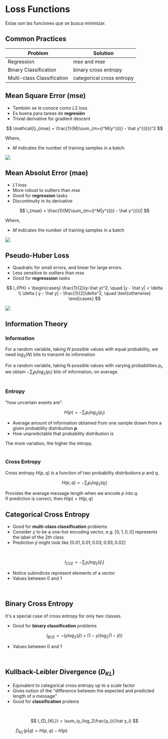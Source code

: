 # Loss Functions

Estas son las funciones que se busca minimizar.

## Common Practices

| Problem | Solution |
| --- | --- |
| Regression | $mse$ and $mae$ |
| Binary Classification | $\text{binary  cross entropy}$|
| Multi-class Classification | $\text{categorical cross entropy}$

## Mean Square Error (mse)
- También se le conoce como $L2$ loss.
- Es buena para tareas de **regresión**
- Trivial derivative for gradient descent

$$
\mathcal{l}_{mse} = \frac{1}{M}\sum_{m=i}^M(y^{(i)} - \hat y^{(i)})^2
$$

Where,
- $M$ indicates the number of training samples in a batch.

<img src="./images/Screenshot 2023-02-18 at 18.24.58.png">


## Mean Absolut Error (mae)

- $L1$ loss
- More robust to outliers than $mse$
- Good for **regression** tasks
- Discontinuity in its derivative

$$
l_{mae} = \frac{1}{M}\sum_{m=i}^M|y^{(i)} - \hat y^{(i)}|
$$

Where,
- $M$ indicates the number of training samples in a batch

<img src="./images/Screenshot 2023-02-18 at 18.25.05.png">

## Pseudo-Huber Loss

- Quadratic for small errors, and linear for large errors.
- Less sensitive to outliers than $mse$
- Good for **regresssion** tasks

$$
l_{PH} = 
\begin{cases}
\frac{1}{2}(y-\hat y)^2, \quad |y - \hat y| < \delta \\
\delta | y - \hat y| - \frac{1}{2}\delta^2, \quad \text{otherwise}
\end{cases}
$$

<img src="./images/Screenshot 2023-02-18 at 18.25.11.png">


## Information Theory

### Information
For a random variable, taking $N$ possible values with equal probability, we need $log_2(N)$ bits to transmit its information

For a random variable, taking N possible values with varying probabilities $p_i$, we obtain $-\sum_ip_ilog_2(p_i)$ bits of information, on average.  
<br>

### Entropy
"how uncertain events are".

$$
H(p) = -\sum_ip_ilog_2(p_i)
$$

- Average amount of information obtained from one sample drawn from a given probability distribuition **$p$**.
- How unpredictable that probability distribution is

The more variation, the higher the intropy.  
<br>

### Cross Entropy

Cross entropy $H(p,q)$ is a function of two probability distributions $p$ and $q$,

$$
H(p,q) = -\sum_ip_ilog_2(q_i)
$$

Provides the average message length when we encode $p$ into $q$.  
If prediction is correct, then $H(p) = H(p,q)$

## Categorical Cross Entropy
- Good for **multi-class classification** problems
- Consider $y$ to be a one-hot encoding vector, e.g. $[0,1,0,0]$ represents the label of the $2th$ class
- Prediction $\hat y$ might look like $[0.01, 0.01, 0.03, 0.93, 0.02]$  
<br>

$$
l_{CCE} = -\sum_i y_i log_2(\hat y_i)
$$

- Notice subindices represent elements of a vector
- Values between $0$ and $1$
<br>

## Binary Cross Entropy
It's a special case of cross entropy for only two classes.

- Good for **binary classification** problems

$$
l_{BCE} = -(ylog_2(\hat y) + (1-y)log_2(1 - \hat y))
$$

- Values between $0$ and $1$
<br>

## Kullback-Leibler Divergence ($D_{KL}$)

- Equivalent to categorical cross entropy up to a scale factor
- Gives notion of the "difference between the expected and predicted length of a message"
- Good for **classification** prolems  
<br>

$$
l_{D_{KL}} = \sum_iy_ilog_2\frac{y_i}{\hat y_i}
$$

$\quad \quad D_{KL}(p|q) = H(p,q) - H(p)$


